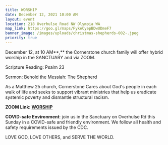```yaml
---
title: WORSHIP
date: December 12, 2021 10:00 AM
layout: event
location: 218 Overhulse Road NW Olympia WA
map_link: https://goo.gl/maps/FykeCyepBDwUDmeF7
banner_image: /images/uploads/christmas-shepherds-002-.jpeg
priority: true
---
```

December 12, at 10 AM**,** the Cornerstone church family will offer hybrid worship in the SANCTUARY and via ZOOM.  

Scripture Reading: Psalm 23

Sermon: Behold the Messiah: The Shepherd

As a Matthew 25 church, Cornerstone Cares about God's people in each walk of life and seeks to support vibrant ministries that help us eradicate systemic poverty and dismantle structural racism.

**ZOOM Link: [WORSHIP](https://us02web.zoom.us/j/89012302302?pwd=dXVWVGU2Sm9VcHJYN2loNzlBM01kQT09)**

**COVID-safe Environment**: join us in the Sanctuary on Overhulse Rd this Sunday in a COVID-safe and friendly environment. We follow all health and safety requirements issued by the CDC.

LOVE GOD, LOVE OTHERS, and SERVE THE WORLD.